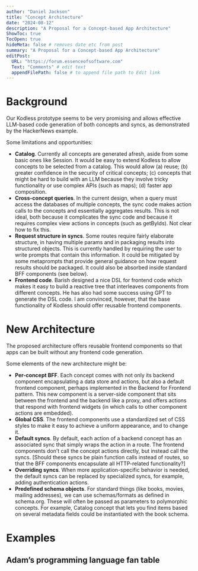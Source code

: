 ```yaml
---
author: "Daniel Jackson"
title: "Concept Architecture"
date: "2024-08-12"
description: "A Proposal for a Concept-based App Architecture"
ShowToc: true
TocOpen: true
hideMeta: false # removes date etc from post
summary: "A Proposal for a Concept-based App Architecture"
editPost:
  URL: "https://forum.essenceofsoftware.com"
  Text: "Comments" # edit text
  appendFilePath: false # to append file path to Edit link
---
```


# Background
Our Kodless prototype seems to be very promising and allows effective LLM-based code generation of both concepts and syncs, as demonstrated by the HackerNews example.

Some limitations and opportunities:
- **Catalog**. Currently all concepts are generated afresh, aside from some basic ones like Session. It would be easy to extend Kodless to allow concepts to be selected from a catalog. This would allow (a) reuse; (b) greater confidence in the security of critical concepts; (c) concepts that might be hard to build with an LLM because they involve tricky functionality or use complex APIs (such as maps); (d) faster app composition.
- **Cross-concept queries**. In the current design, when a query must access the databases of multiple concepts, the sync code makes action calls to the concepts and essentially aggregates results. This is not ideal, both because it complicates the sync code and because it requires complex view actions in concepts (such as getByIds). Not clear how to fix this.
- **Request structure in syncs**. Some routes require fairly elaborate structure, in having multiple params and in packaging results into structured objects. This is currently handled by requiring the user to write prompts that contain this information. It could be mitigated by some metaprompts that provide general guidance on how request results should be packaged. It could also be absorbed inside standard BFF components (see below).
- **Frontend code**. Barish designed a nice DSL for frontend code which makes it easy to build a reactive tree that interleaves components from different concepts. He has also had some success using GPT to generate the DSL code. I am convinced, however, that the base functionality of Kodless should offer reusable frontend components.

# New Architecture

The proposed architecture offers reusable frontend components so that apps can be built without any frontend code generation.

Some elements of the new architecture might be:

- **Per-concept BFF**. Each concept comes with not only its backend component encapsulating a data store and actions, but also a default frontend component, perhaps implemented in the Backend for Frontend pattern. This new component is a server-side component that sits between the frontend and the backend like a proxy, and offers actions that respond with frontend widgets (in which calls to other component actions are embedded). 
- **Global CSS**. The frontend components use a standardized set of CSS styles to make it easy to achieve a uniform appearance, and to change it.
- **Default syncs**. By default, each action of a backend concept has an associated sync that simply wraps the action in a route. The frontend components don’t call the concept actions directly, but instead call the syncs. [Should these syncs be plain function calls instead of routes, so that the BFF components encapsulate all HTTP-related functionality?]
- **Overriding syncs**. When more application-specific behavior is needed, the default syncs can be replaced by specialized syncs, for example, adding authentication actions.
- **Predefined schema objects**. For standard things (like books, movies, mailing addresses), we can use schemas/formats as defined in schema.org. These will often be passed as parameters to polymorphic concepts. For example, Catalog concept that lets you find items based on several metadata fields could be instantiated with the book schema.

# Examples

## Adam’s programming language fan table


